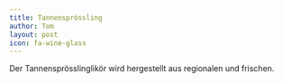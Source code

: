 ```yaml
---
title: Tannensprössling
author: Tom
layout: post
icon: fa-wine-glass
---
```

Der Tannensprösslinglikör wird hergestellt aus regionalen und frischen.